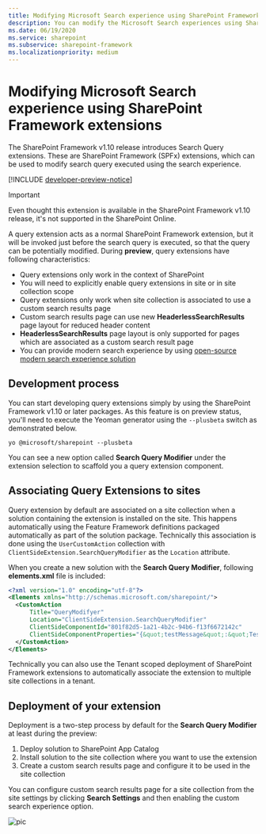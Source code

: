 ```yaml
---
title: Modifying Microsoft Search experience using SharePoint Framework extensions
description: You can modify the Microsoft Search experiences using SharePoint Framework extensions
ms.date: 06/19/2020
ms.service: sharepoint
ms.subservice: sharepoint-framework
ms.localizationpriority: medium
---
```


# Modifying Microsoft Search experience using SharePoint Framework extensions

The SharePoint Framework v1.10 release introduces Search Query extensions. These are SharePoint Framework (SPFx) extensions, which can be used to modify search query executed using the search experience.

[!INCLUDE [developer-preview-notice](../../includes/snippets/developer-preview-notice.md)]

> [!IMPORTANT]
> Even thought this extension is available in the SharePoint Framework v1.10 release, it's not supported in the SharePoint Online.

A query extension acts as a normal SharePoint Framework extension, but it will be invoked just before the search query is executed, so that the query can be potentially modified. During **preview**, query extensions have following characteristics:

- Query extensions only work in the context of SharePoint
- You will need to explicitly enable query extensions in site or in site collection scope
- Query extensions only work when site collection is associated to use a custom search results page
- Custom search results page can use new **HeaderlessSearchResults** page layout for reduced header content
- **HeaderlessSearchResults** page layout is only supported for pages which are associated as a custom search result page
- You can provide modern search experience by using [open-source modern search experience solution](https://aka.ms/pnp-search)

## Development process

You can start developing query extensions simply by using the SharePoint Framework v1.10 or later packages. As this feature is on preview status, you'll need to execute the Yeoman generator using the `--plusbeta` switch as demonstrated below.

```console
yo @microsoft/sharepoint --plusbeta
```

You can see a new option called **Search Query Modifier** under the extension selection to scaffold you a query extension component.

## Associating Query Extensions to sites

Query extension by default are associated on a site collection when a solution containing the extension is installed on the site. This happens automatically using the Feature Framework definitions packaged automatically as part of the solution package. Technically this association is done using the `UserCustomAction` collection with `ClientSideExtension.SearchQueryModifier` as the `Location` attribute.

When you create a new solution with the **Search Query Modifier**, following **elements.xml** file is included:

```xml
<?xml version="1.0" encoding="utf-8"?>
<Elements xmlns="http://schemas.microsoft.com/sharepoint/">
  <CustomAction
      Title="QueryModifyer"
      Location="ClientSideExtension.SearchQueryModifier"
      ClientSideComponentId="801f82d5-1a21-4b2c-94b6-f13f6672142c"
      ClientSideComponentProperties="{&quot;testMessage&quot;:&quot;Test message&quot;}">
  </CustomAction>
</Elements>
```

Technically you can also use the Tenant scoped deployment of SharePoint Framework extensions to automatically associate the extension to multiple site collections in a tenant.

## Deployment of your extension

Deployment is a two-step process by default for the **Search Query Modifier** at least during the preview:

1. Deploy solution to SharePoint App Catalog
1. Install solution to the site collection where you want to use the extension
1. Create a custom search results page and configure it to be used in the site collection

You can configure custom search results page for a site collection from the site settings by clicking **Search Settings** and then enabling the custom search experience option.

![pic](../images/search-query-settings.png)
